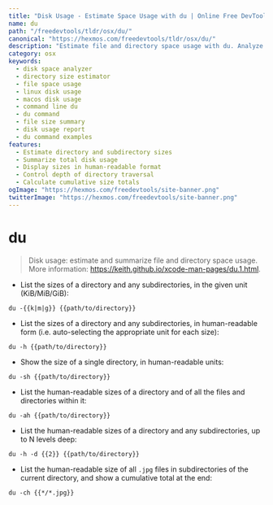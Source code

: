 ```yaml
---
title: "Disk Usage - Estimate Space Usage with du | Online Free DevTools by Hexmos"
name: du
path: "/freedevtools/tldr/osx/du/"
canonical: "https://hexmos.com/freedevtools/tldr/osx/du/"
description: "Estimate file and directory space usage with du. Analyze disk usage effectively with this command-line utility. Free online tool, no registration required."
category: osx
keywords:
  - disk space analyzer
  - directory size estimator
  - file space usage
  - linux disk usage
  - macos disk usage
  - command line du
  - du command
  - file size summary
  - disk usage report
  - du command examples
features:
  - Estimate directory and subdirectory sizes
  - Summarize total disk usage
  - Display sizes in human-readable format
  - Control depth of directory traversal
  - Calculate cumulative size totals
ogImage: "https://hexmos.com/freedevtools/site-banner.png"
twitterImage: "https://hexmos.com/freedevtools/site-banner.png"
---
```


# du

> Disk usage: estimate and summarize file and directory space usage.
> More information: <https://keith.github.io/xcode-man-pages/du.1.html>.

- List the sizes of a directory and any subdirectories, in the given unit (KiB/MiB/GiB):

`du -{{k|m|g}} {{path/to/directory}}`

- List the sizes of a directory and any subdirectories, in human-readable form (i.e. auto-selecting the appropriate unit for each size):

`du -h {{path/to/directory}}`

- Show the size of a single directory, in human-readable units:

`du -sh {{path/to/directory}}`

- List the human-readable sizes of a directory and of all the files and directories within it:

`du -ah {{path/to/directory}}`

- List the human-readable sizes of a directory and any subdirectories, up to N levels deep:

`du -h -d {{2}} {{path/to/directory}}`

- List the human-readable size of all `.jpg` files in subdirectories of the current directory, and show a cumulative total at the end:

`du -ch {{*/*.jpg}}`

